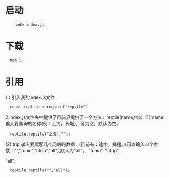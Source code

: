 # 启动
```
    node index.js
```
# 下载
```
  npm i
```

# 引用
1：引入我的index.js文件
```
  const reptile = require("reptile")
```
2:index.js文件夹中提供了目前只提供了一个方法：reptile(name,trip);
(1):name:输入要查询的名称(例：上海，长城)，可为空，默认为空。
```
  reptile.reptile("上海","");
```
(2):trip:输入要爬那几个网站的数据：(目前有：途牛，携程。)(可以输入四个参数："","tuniu","ctrip","all"),默认为"all"。
"tuniu",
"ctrip",

"all",
```
  reptile.reptile("","all");
```

